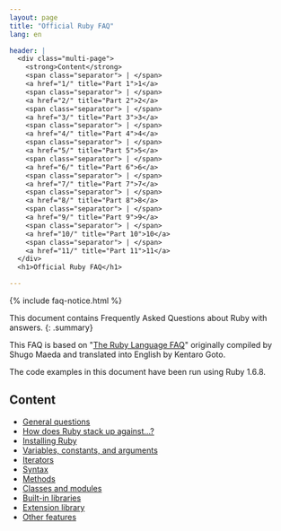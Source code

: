 ```yaml
---
layout: page
title: "Official Ruby FAQ"
lang: en

header: |
  <div class="multi-page">
    <strong>Content</strong>
    <span class="separator"> | </span>
    <a href="1/" title="Part 1">1</a>
    <span class="separator"> | </span>
    <a href="2/" title="Part 2">2</a>
    <span class="separator"> | </span>
    <a href="3/" title="Part 3">3</a>
    <span class="separator"> | </span>
    <a href="4/" title="Part 4">4</a>
    <span class="separator"> | </span>
    <a href="5/" title="Part 5">5</a>
    <span class="separator"> | </span>
    <a href="6/" title="Part 6">6</a>
    <span class="separator"> | </span>
    <a href="7/" title="Part 7">7</a>
    <span class="separator"> | </span>
    <a href="8/" title="Part 8">8</a>
    <span class="separator"> | </span>
    <a href="9/" title="Part 9">9</a>
    <span class="separator"> | </span>
    <a href="10/" title="Part 10">10</a>
    <span class="separator"> | </span>
    <a href="11/" title="Part 11">11</a>
  </div>
  <h1>Official Ruby FAQ</h1>

---
```


{% include faq-notice.html %}

This document contains Frequently Asked Questions about Ruby with answers.
{: .summary}

This FAQ is based on "[The Ruby Language FAQ][original-faq]" originally
compiled by Shugo Maeda and translated into English by Kentaro Goto.

The code examples in this document have been run using Ruby 1.6.8.

[original-faq]: http://ruby-doc.org/docs/ruby-doc-bundle/FAQ/FAQ.html

## Content

* [General questions](1/)
* [How does Ruby stack up against...?](2/)
* [Installing Ruby](3/)
* [Variables, constants, and arguments](4/)
* [Iterators](5/)
* [Syntax](6/)
* [Methods](7/)
* [Classes and modules](8/)
* [Built-in libraries](9/)
* [Extension library](10/)
* [Other features](11/)
